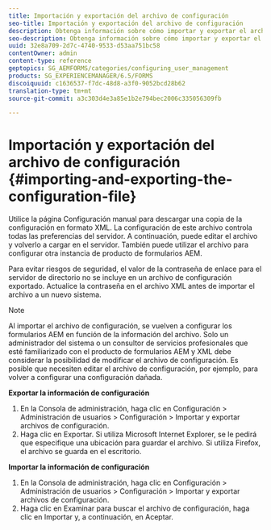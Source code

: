 ```yaml
---
title: Importación y exportación del archivo de configuración
seo-title: Importación y exportación del archivo de configuración
description: Obtenga información sobre cómo importar y exportar el archivo de configuración para editar las preferencias del servidor o configurar otra instancia de producto de formularios AEM.
seo-description: Obtenga información sobre cómo importar y exportar el archivo de configuración para editar las preferencias del servidor o configurar otra instancia de producto de formularios AEM.
uuid: 32e8a709-2d7c-4740-9533-d53aa751bc58
contentOwner: admin
content-type: reference
geptopics: SG_AEMFORMS/categories/configuring_user_management
products: SG_EXPERIENCEMANAGER/6.5/FORMS
discoiquuid: c1636537-f7dc-48d8-a3f0-9052bcd28b62
translation-type: tm+mt
source-git-commit: a3c303d4e3a85e1b2e794bec2006c335056309fb

---
```



# Importación y exportación del archivo de configuración {#importing-and-exporting-the-configuration-file}

Utilice la página Configuración manual para descargar una copia de la configuración en formato XML. La configuración de este archivo controla todas las preferencias del servidor. A continuación, puede editar el archivo y volverlo a cargar en el servidor. También puede utilizar el archivo para configurar otra instancia de producto de formularios AEM.

Para evitar riesgos de seguridad, el valor de la contraseña de enlace para el servidor de directorio no se incluye en un archivo de configuración exportado. Actualice la contraseña en el archivo XML antes de importar el archivo a un nuevo sistema.

>[!NOTE]
>
>Al importar el archivo de configuración, se vuelven a configurar los formularios AEM en función de la información del archivo. Solo un administrador del sistema o un consultor de servicios profesionales que esté familiarizado con el producto de formularios AEM y XML debe considerar la posibilidad de modificar el archivo de configuración. Es posible que necesiten editar el archivo de configuración, por ejemplo, para volver a configurar una configuración dañada.

**Exportar la información de configuración**

1. En la Consola de administración, haga clic en Configuración > Administración de usuarios > Configuración > Importar y exportar archivos de configuración.
1. Haga clic en Exportar. Si utiliza Microsoft Internet Explorer, se le pedirá que especifique una ubicación para guardar el archivo. Si utiliza Firefox, el archivo se guarda en el escritorio.

**Importar la información de configuración**

1. En la Consola de administración, haga clic en Configuración > Administración de usuarios > Configuración > Importar y exportar archivos de configuración.
1. Haga clic en Examinar para buscar el archivo de configuración, haga clic en Importar y, a continuación, en Aceptar.

